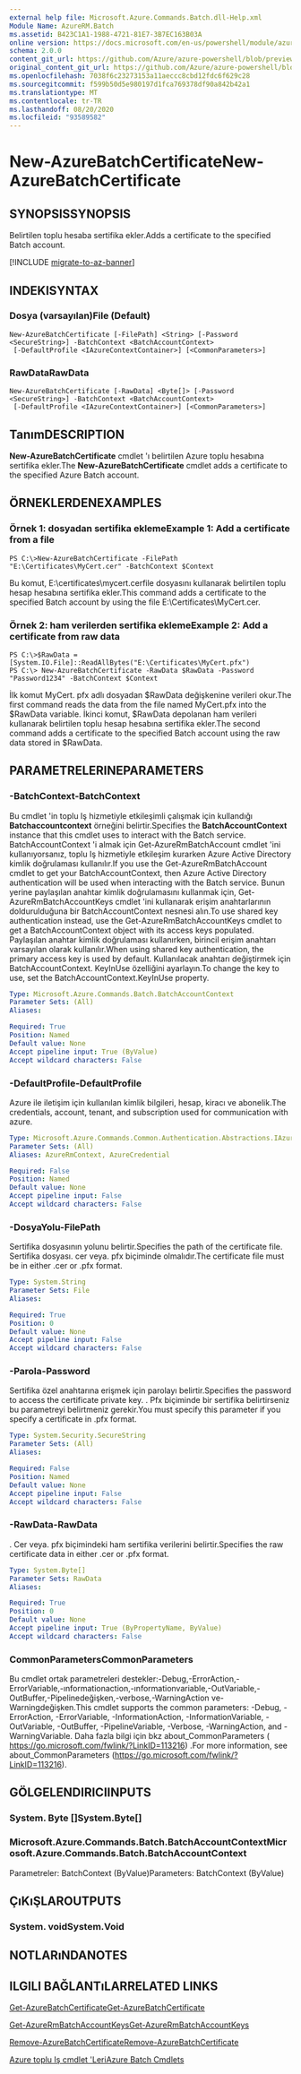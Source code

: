 ```yaml
---
external help file: Microsoft.Azure.Commands.Batch.dll-Help.xml
Module Name: AzureRM.Batch
ms.assetid: B423C1A1-1988-4721-81E7-3B7EC163B03A
online version: https://docs.microsoft.com/en-us/powershell/module/azurerm.batch/new-azurebatchcertificate
schema: 2.0.0
content_git_url: https://github.com/Azure/azure-powershell/blob/preview/src/ResourceManager/AzureBatch/Commands.Batch/help/New-AzureBatchCertificate.md
original_content_git_url: https://github.com/Azure/azure-powershell/blob/preview/src/ResourceManager/AzureBatch/Commands.Batch/help/New-AzureBatchCertificate.md
ms.openlocfilehash: 7038f6c23273153a11aeccc8cbd12fdc6f629c28
ms.sourcegitcommit: f599b50d5e980197d1fca769378df90a842b42a1
ms.translationtype: MT
ms.contentlocale: tr-TR
ms.lasthandoff: 08/20/2020
ms.locfileid: "93589582"
---
```

# <span data-ttu-id="0c373-101">New-AzureBatchCertificate</span><span class="sxs-lookup"><span data-stu-id="0c373-101">New-AzureBatchCertificate</span></span>

## <span data-ttu-id="0c373-102">SYNOPSIS</span><span class="sxs-lookup"><span data-stu-id="0c373-102">SYNOPSIS</span></span>
<span data-ttu-id="0c373-103">Belirtilen toplu hesaba sertifika ekler.</span><span class="sxs-lookup"><span data-stu-id="0c373-103">Adds a certificate to the specified Batch account.</span></span>

[!INCLUDE [migrate-to-az-banner](../../includes/migrate-to-az-banner.md)]

## <span data-ttu-id="0c373-104">INDEKI</span><span class="sxs-lookup"><span data-stu-id="0c373-104">SYNTAX</span></span>

### <span data-ttu-id="0c373-105">Dosya (varsayılan)</span><span class="sxs-lookup"><span data-stu-id="0c373-105">File (Default)</span></span>
```
New-AzureBatchCertificate [-FilePath] <String> [-Password <SecureString>] -BatchContext <BatchAccountContext>
 [-DefaultProfile <IAzureContextContainer>] [<CommonParameters>]
```

### <span data-ttu-id="0c373-106">RawData</span><span class="sxs-lookup"><span data-stu-id="0c373-106">RawData</span></span>
```
New-AzureBatchCertificate [-RawData] <Byte[]> [-Password <SecureString>] -BatchContext <BatchAccountContext>
 [-DefaultProfile <IAzureContextContainer>] [<CommonParameters>]
```

## <span data-ttu-id="0c373-107">Tanım</span><span class="sxs-lookup"><span data-stu-id="0c373-107">DESCRIPTION</span></span>
<span data-ttu-id="0c373-108">**New-AzureBatchCertificate** cmdlet 'ı belirtilen Azure toplu hesabına sertifika ekler.</span><span class="sxs-lookup"><span data-stu-id="0c373-108">The **New-AzureBatchCertificate** cmdlet adds a certificate to the specified Azure Batch account.</span></span>

## <span data-ttu-id="0c373-109">ÖRNEKLERDEN</span><span class="sxs-lookup"><span data-stu-id="0c373-109">EXAMPLES</span></span>

### <span data-ttu-id="0c373-110">Örnek 1: dosyadan sertifika ekleme</span><span class="sxs-lookup"><span data-stu-id="0c373-110">Example 1: Add a certificate from a file</span></span>
```
PS C:\>New-AzureBatchCertificate -FilePath "E:\Certificates\MyCert.cer" -BatchContext $Context
```

<span data-ttu-id="0c373-111">Bu komut, E:\certificates\mycert.cerfile dosyasını kullanarak belirtilen toplu hesap hesabına sertifika ekler.</span><span class="sxs-lookup"><span data-stu-id="0c373-111">This command adds a certificate to the specified Batch account by using the file E:\Certificates\MyCert.cer.</span></span>

### <span data-ttu-id="0c373-112">Örnek 2: ham verilerden sertifika ekleme</span><span class="sxs-lookup"><span data-stu-id="0c373-112">Example 2: Add a certificate from raw data</span></span>
```
PS C:\>$RawData = [System.IO.File]::ReadAllBytes("E:\Certificates\MyCert.pfx")
PS C:\> New-AzureBatchCertificate -RawData $RawData -Password "Password1234" -BatchContext $Context
```

<span data-ttu-id="0c373-113">İlk komut MyCert. pfx adlı dosyadan $RawData değişkenine verileri okur.</span><span class="sxs-lookup"><span data-stu-id="0c373-113">The first command reads the data from the file named MyCert.pfx into the $RawData variable.</span></span>
<span data-ttu-id="0c373-114">İkinci komut, $RawData depolanan ham verileri kullanarak belirtilen toplu hesap hesabına sertifika ekler.</span><span class="sxs-lookup"><span data-stu-id="0c373-114">The second command adds a certificate to the specified Batch account using the raw data stored in $RawData.</span></span>

## <span data-ttu-id="0c373-115">PARAMETRELERINE</span><span class="sxs-lookup"><span data-stu-id="0c373-115">PARAMETERS</span></span>

### <span data-ttu-id="0c373-116">-BatchContext</span><span class="sxs-lookup"><span data-stu-id="0c373-116">-BatchContext</span></span>
<span data-ttu-id="0c373-117">Bu cmdlet 'in toplu Iş hizmetiyle etkileşimli çalışmak için kullandığı **Batchaccountcontext** örneğini belirtir.</span><span class="sxs-lookup"><span data-stu-id="0c373-117">Specifies the **BatchAccountContext** instance that this cmdlet uses to interact with the Batch service.</span></span>
<span data-ttu-id="0c373-118">BatchAccountContext 'i almak için Get-AzureRmBatchAccount cmdlet 'ini kullanıyorsanız, toplu Iş hizmetiyle etkileşim kurarken Azure Active Directory kimlik doğrulaması kullanılır.</span><span class="sxs-lookup"><span data-stu-id="0c373-118">If you use the Get-AzureRmBatchAccount cmdlet to get your BatchAccountContext, then Azure Active Directory authentication will be used when interacting with the Batch service.</span></span> <span data-ttu-id="0c373-119">Bunun yerine paylaşılan anahtar kimlik doğrulamasını kullanmak için, Get-AzureRmBatchAccountKeys cmdlet 'ini kullanarak erişim anahtarlarının doldurulduğuna bir BatchAccountContext nesnesi alın.</span><span class="sxs-lookup"><span data-stu-id="0c373-119">To use shared key authentication instead, use the Get-AzureRmBatchAccountKeys cmdlet to get a BatchAccountContext object with its access keys populated.</span></span> <span data-ttu-id="0c373-120">Paylaşılan anahtar kimlik doğrulaması kullanırken, birincil erişim anahtarı varsayılan olarak kullanılır.</span><span class="sxs-lookup"><span data-stu-id="0c373-120">When using shared key authentication, the primary access key is used by default.</span></span> <span data-ttu-id="0c373-121">Kullanılacak anahtarı değiştirmek için BatchAccountContext. KeyInUse özelliğini ayarlayın.</span><span class="sxs-lookup"><span data-stu-id="0c373-121">To change the key to use, set the BatchAccountContext.KeyInUse property.</span></span>

```yaml
Type: Microsoft.Azure.Commands.Batch.BatchAccountContext
Parameter Sets: (All)
Aliases:

Required: True
Position: Named
Default value: None
Accept pipeline input: True (ByValue)
Accept wildcard characters: False
```

### <span data-ttu-id="0c373-122">-DefaultProfile</span><span class="sxs-lookup"><span data-stu-id="0c373-122">-DefaultProfile</span></span>
<span data-ttu-id="0c373-123">Azure ile iletişim için kullanılan kimlik bilgileri, hesap, kiracı ve abonelik.</span><span class="sxs-lookup"><span data-stu-id="0c373-123">The credentials, account, tenant, and subscription used for communication with azure.</span></span>

```yaml
Type: Microsoft.Azure.Commands.Common.Authentication.Abstractions.IAzureContextContainer
Parameter Sets: (All)
Aliases: AzureRmContext, AzureCredential

Required: False
Position: Named
Default value: None
Accept pipeline input: False
Accept wildcard characters: False
```

### <span data-ttu-id="0c373-124">-DosyaYolu</span><span class="sxs-lookup"><span data-stu-id="0c373-124">-FilePath</span></span>
<span data-ttu-id="0c373-125">Sertifika dosyasının yolunu belirtir.</span><span class="sxs-lookup"><span data-stu-id="0c373-125">Specifies the path of the certificate file.</span></span>
<span data-ttu-id="0c373-126">Sertifika dosyası. cer veya. pfx biçiminde olmalıdır.</span><span class="sxs-lookup"><span data-stu-id="0c373-126">The certificate file must be in either .cer or .pfx format.</span></span>

```yaml
Type: System.String
Parameter Sets: File
Aliases:

Required: True
Position: 0
Default value: None
Accept pipeline input: False
Accept wildcard characters: False
```

### <span data-ttu-id="0c373-127">-Parola</span><span class="sxs-lookup"><span data-stu-id="0c373-127">-Password</span></span>
<span data-ttu-id="0c373-128">Sertifika özel anahtarına erişmek için parolayı belirtir.</span><span class="sxs-lookup"><span data-stu-id="0c373-128">Specifies the password to access the certificate private key.</span></span>
<span data-ttu-id="0c373-129">. Pfx biçiminde bir sertifika belirtirseniz bu parametreyi belirtmeniz gerekir.</span><span class="sxs-lookup"><span data-stu-id="0c373-129">You must specify this parameter if you specify a certificate in .pfx format.</span></span>

```yaml
Type: System.Security.SecureString
Parameter Sets: (All)
Aliases:

Required: False
Position: Named
Default value: None
Accept pipeline input: False
Accept wildcard characters: False
```

### <span data-ttu-id="0c373-130">-RawData</span><span class="sxs-lookup"><span data-stu-id="0c373-130">-RawData</span></span>
<span data-ttu-id="0c373-131">. Cer veya. pfx biçimindeki ham sertifika verilerini belirtir.</span><span class="sxs-lookup"><span data-stu-id="0c373-131">Specifies the raw certificate data in either .cer or .pfx format.</span></span>

```yaml
Type: System.Byte[]
Parameter Sets: RawData
Aliases:

Required: True
Position: 0
Default value: None
Accept pipeline input: True (ByPropertyName, ByValue)
Accept wildcard characters: False
```

### <span data-ttu-id="0c373-132">CommonParameters</span><span class="sxs-lookup"><span data-stu-id="0c373-132">CommonParameters</span></span>
<span data-ttu-id="0c373-133">Bu cmdlet ortak parametreleri destekler:-Debug,-ErrorAction,-ErrorVariable,-ınformationaction,-ınformationvariable,-OutVariable,-OutBuffer,-Pipelinedeğişken,-verbose,-WarningAction ve-Warningdeğişken.</span><span class="sxs-lookup"><span data-stu-id="0c373-133">This cmdlet supports the common parameters: -Debug, -ErrorAction, -ErrorVariable, -InformationAction, -InformationVariable, -OutVariable, -OutBuffer, -PipelineVariable, -Verbose, -WarningAction, and -WarningVariable.</span></span> <span data-ttu-id="0c373-134">Daha fazla bilgi için bkz about_CommonParameters ( https://go.microsoft.com/fwlink/?LinkID=113216) .</span><span class="sxs-lookup"><span data-stu-id="0c373-134">For more information, see about_CommonParameters (https://go.microsoft.com/fwlink/?LinkID=113216).</span></span>

## <span data-ttu-id="0c373-135">GÖLGELENDIRICI</span><span class="sxs-lookup"><span data-stu-id="0c373-135">INPUTS</span></span>

### <span data-ttu-id="0c373-136">System. Byte []</span><span class="sxs-lookup"><span data-stu-id="0c373-136">System.Byte[]</span></span>

### <span data-ttu-id="0c373-137">Microsoft.Azure.Commands.Batch.BatchAccountContext</span><span class="sxs-lookup"><span data-stu-id="0c373-137">Microsoft.Azure.Commands.Batch.BatchAccountContext</span></span>
<span data-ttu-id="0c373-138">Parametreler: BatchContext (ByValue)</span><span class="sxs-lookup"><span data-stu-id="0c373-138">Parameters: BatchContext (ByValue)</span></span>

## <span data-ttu-id="0c373-139">ÇıKıŞLAR</span><span class="sxs-lookup"><span data-stu-id="0c373-139">OUTPUTS</span></span>

### <span data-ttu-id="0c373-140">System. void</span><span class="sxs-lookup"><span data-stu-id="0c373-140">System.Void</span></span>

## <span data-ttu-id="0c373-141">NOTLARıNDA</span><span class="sxs-lookup"><span data-stu-id="0c373-141">NOTES</span></span>

## <span data-ttu-id="0c373-142">ILGILI BAĞLANTıLAR</span><span class="sxs-lookup"><span data-stu-id="0c373-142">RELATED LINKS</span></span>

[<span data-ttu-id="0c373-143">Get-AzureBatchCertificate</span><span class="sxs-lookup"><span data-stu-id="0c373-143">Get-AzureBatchCertificate</span></span>](./Get-AzureBatchCertificate.md)

[<span data-ttu-id="0c373-144">Get-AzureRmBatchAccountKeys</span><span class="sxs-lookup"><span data-stu-id="0c373-144">Get-AzureRmBatchAccountKeys</span></span>](./Get-AzureRmBatchAccountKeys.md)

[<span data-ttu-id="0c373-145">Remove-AzureBatchCertificate</span><span class="sxs-lookup"><span data-stu-id="0c373-145">Remove-AzureBatchCertificate</span></span>](./Remove-AzureBatchCertificate.md)

[<span data-ttu-id="0c373-146">Azure toplu Iş cmdlet 'Leri</span><span class="sxs-lookup"><span data-stu-id="0c373-146">Azure Batch Cmdlets</span></span>](./AzureRM.Batch.md)


